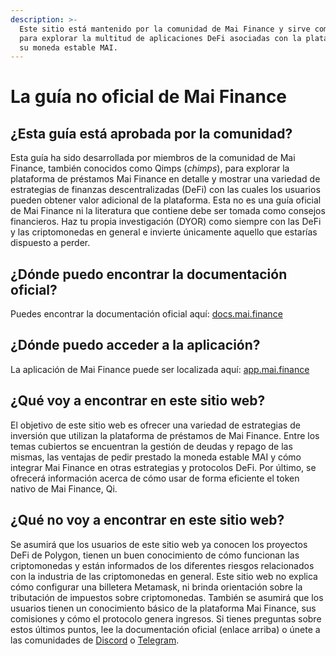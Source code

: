 ```yaml
---
description: >-
  Este sitio está mantenido por la comunidad de Mai Finance y sirve como recurso
  para explorar la multitud de aplicaciones DeFi asociadas con la plataforma y
  su moneda estable MAI.
---
```


# La guía no oficial de Mai Finance

## ¿Esta guía está aprobada por la comunidad?

Esta guía ha sido desarrollada por miembros de la comunidad de Mai Finance, también conocidos como Qimps \(_chimps_\), para explorar la plataforma de préstamos Mai Finance en detalle y mostrar una variedad de estrategias de finanzas descentralizadas \(DeFi\) con las cuales los usuarios pueden obtener valor adicional de la plataforma. Esta no es una guía oficial de Mai Finance ni la literatura que contiene debe ser tomada como consejos financieros. Haz tu propia investigación \(DYOR\) como siempre con las DeFi y las criptomonedas en general e invierte únicamente aquello que estarías dispuesto a perder.

## ¿Dónde puedo encontrar la documentación oficial?

Puedes encontrar la documentación oficial aquí: [docs.mai.finance](https://docs.mai.finance)

## ¿Dónde puedo acceder a la aplicación?

La aplicación de Mai Finance puede ser localizada aquí: [app.mai.finance](https://app.mai.finance)

## ¿Qué voy a encontrar en este sitio web?

El objetivo de este sitio web es ofrecer una variedad de estrategias de inversión que utilizan la plataforma de préstamos de Mai Finance. Entre los temas cubiertos se encuentran la gestión de deudas y repago de las mismas, las ventajas de pedir prestado la moneda estable MAI y cómo integrar Mai Finance en otras estrategias y protocolos DeFi. Por último, se ofrecerá información acerca de cómo usar de forma eficiente el token nativo de Mai Finance, Qi.

## ¿Qué no voy a encontrar en este sitio web?

Se asumirá que los usuarios de este sitio web ya conocen los proyectos DeFi de Polygon, tienen un buen conocimiento de cómo funcionan las criptomonedas y están informados de los diferentes riesgos relacionados con la industria de las criptomonedas en general. Este sitio web no explica cómo configurar una billetera Metamask, ni brinda orientación sobre la tributación de impuestos sobre criptomonedas. También se asumirá que los usuarios tienen un conocimiento básico de la plataforma Mai Finance, sus comisiones y cómo el protocolo genera ingresos. Si tienes preguntas sobre estos últimos puntos, lee la documentación oficial \(enlace arriba\) o únete a las comunidades de [Discord](https://discord.gg/qSqkU3R3zy) o [Telegram](https://t.co/ttG5c1cxfZ?amp=1).
